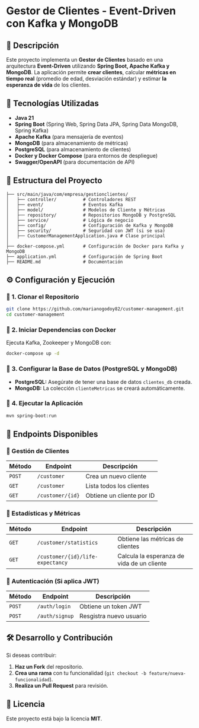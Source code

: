 # Gestor de Clientes - Event-Driven con Kafka y MongoDB

## 📌 Descripción
Este proyecto implementa un **Gestor de Clientes** basado en una arquitectura **Event-Driven** utilizando **Spring Boot, Apache Kafka y MongoDB**. La aplicación permite **crear clientes**, calcular **métricas en tiempo real** (promedio de edad, desviación estándar) y estimar **la esperanza de vida** de los clientes.

## 🚀 Tecnologías Utilizadas
- **Java 21**
- **Spring Boot** (Spring Web, Spring Data JPA, Spring Data MongoDB, Spring Kafka)
- **Apache Kafka** (para mensajería de eventos)
- **MongoDB** (para almacenamiento de métricas)
- **PostgreSQL** (para almacenamiento de clientes)
- **Docker y Docker Compose** (para entornos de despliegue)
- **Swagger/OpenAPI** (para documentación de API)

## 📂 Estructura del Proyecto
```
├── src/main/java/com/empresa/gestionclientes/
│   ├── controller/          # Controladores REST
│   ├── event/               # Eventos Kafka
│   ├── model/               # Modelos de Cliente y Métricas
│   ├── repository/          # Repositorios MongoDB y PostgreSQL
│   ├── service/             # Lógica de negocio
│   ├── config/              # Configuración de Kafka y MongoDB
│   ├── security/            # Seguridad con JWT (si se usa)
│   ├── CustomerManagementApplication.java # Clase principal
│
├── docker-compose.yml       # Configuración de Docker para Kafka y MongoDB
├── application.yml          # Configuración de Spring Boot
├── README.md                # Documentación
```

## ⚙️ Configuración y Ejecución
### 🔹 **1. Clonar el Repositorio**
```bash
git clone https://github.com/marianogodoy82/customer-management.git
cd customer-management
```

### 🔹 **2. Iniciar Dependencias con Docker**
Ejecuta Kafka, Zookeeper y MongoDB con:
```bash
docker-compose up -d
```

### 🔹 **3. Configurar la Base de Datos (PostgreSQL y MongoDB)**
- **PostgreSQL:** Asegúrate de tener una base de datos `clientes_db` creada.
- **MongoDB:** La colección `clienteMetricas` se creará automáticamente.

### 🔹 **4. Ejecutar la Aplicación**
```bash
mvn spring-boot:run
```

## 📌 Endpoints Disponibles
### **🔹 Gestión de Clientes**
| Método | Endpoint                 | Descripción |
|--------|--------------------------|-------------|
| `POST` | `/customer`               | Crea un nuevo cliente |
| `GET`  | `/customer`               | Lista todos los clientes |
| `GET`  | `/customer/{id}`          | Obtiene un cliente por ID |

### **🔹 Estadísticas y Métricas**
| Método | Endpoint                         | Descripción |
|--------|----------------------------------|-------------|
| `GET`  | `/customer/statistics`           | Obtiene las métricas de clientes |
| `GET`  | `/customer/{id}/life-expectancy` | Calcula la esperanza de vida de un cliente |

### **🔹 Autenticación (Si aplica JWT)**
| Método | Endpoint       | Descripción             |
|--------|----------------|-------------------------|
| `POST` | `/auth/login`  | Obtiene un token JWT    |
| `POST` | `/auth/signup` | Resgistra nuevo usuario |

## 🛠️ Desarrollo y Contribución
Si deseas contribuir:
1. **Haz un Fork** del repositorio.
2. **Crea una rama** con tu funcionalidad (`git checkout -b feature/nueva-funcionalidad`).
3. **Realiza un Pull Request** para revisión.

## 📜 Licencia
Este proyecto está bajo la licencia **MIT**.

